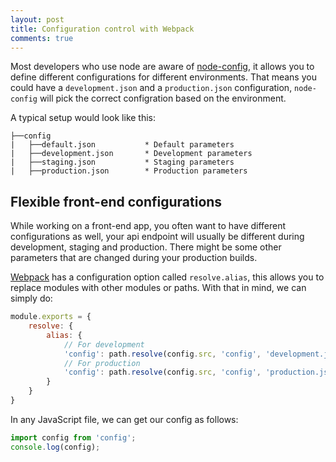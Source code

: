 ```yaml
---
layout: post
title: Configuration control with Webpack
comments: true
---
```


Most developers who use node are aware of [node-config](https://github.com/lorenwest/node-config), it allows you to define different configurations for different environments.
That means you could have a `development.json` and a `production.json` configuration, `node-config` will pick the correct configration based on the environment.

A typical setup would look like this:
```
├──config
|   ├──default.json           * Default parameters
|   ├──development.json       * Development parameters
|   ├──staging.json           * Staging parameters
|   ├──production.json        * Production parameters
```

## Flexible front-end configurations

While working on a front-end app, you often want to have different configurations as well, your api endpoint will usually be different during development, staging and production.
There might be some other parameters that are changed during your production builds.

[Webpack](https://webpack.github.io) has a configuration option called `resolve.alias`, this allows you to replace modules with other modules or paths.
With that in mind, we can simply do:

```javascript
module.exports = {
	resolve: {
		alias: {
			// For development
			'config': path.resolve(config.src, 'config', 'development.js')
			// For production
			'config': path.resolve(config.src, 'config', 'production.js')
		}
	}
}
```

In any JavaScript file, we can get our config as follows:

```javascript
import config from 'config';
console.log(config);
```